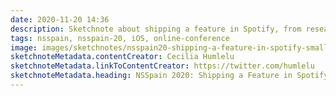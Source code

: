 ```yaml
---
date: 2020-11-20 14:36
description: Sketchnote about shipping a feature in Spotify, from research to data analytics at NSSpain 2020
tags: nsspain, nsspain-20, iOS, online-conference
image: images/sketchnotes/nsspain20-shipping-a-feature-in-spotify-small.jpg
sketchnoteMetadata.contentCreator: Cecilia Humlelu
sketchnoteMetadata.linkToContentCreator: https://twitter.com/humlelu
sketchnoteMetadata.heading: NSSpain 2020: Shipping a Feature in Spotify
---
```

